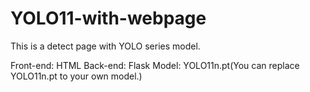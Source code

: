 # YOLO11-with-webpage
This is a detect page with YOLO series model.

Front-end: HTML
Back-end: Flask
Model: YOLO11n.pt(You can replace YOLO11n.pt to your own model.)

